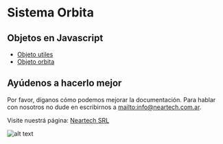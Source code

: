 Sistema Orbita
==============

Objetos en Javascript
---------------------

* [Objeto utiles](https://github.com/neartechsrl/orbita/blob/main/funciones_javascript.md)
* [Objeto orbita](https://github.com/neartechsrl/orbita/blob/main/orbita_javascript.md)
  
Ayúdenos a hacerlo mejor
------------------------

Por favor, díganos cómo podemos mejorar la documentación. Para hablar con nosotros no dude en escribirnos a <mailto:info@neartech.com.ar>.

Visite nuestrá página: [Neartech SRL](http://www.neartech.com.ar)

![alt text](http://neartech.com.ar/wp-content/uploads/2018/10/Neartech-Consulting-Group.png "Neartech SRL")

